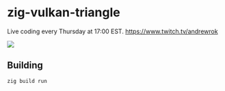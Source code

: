 # zig-vulkan-triangle

Live coding every Thursday at 17:00 EST.
https://www.twitch.tv/andrewrok

![](https://i.imgur.com/pHEHvMU.png)

## Building

```
zig build run
```
